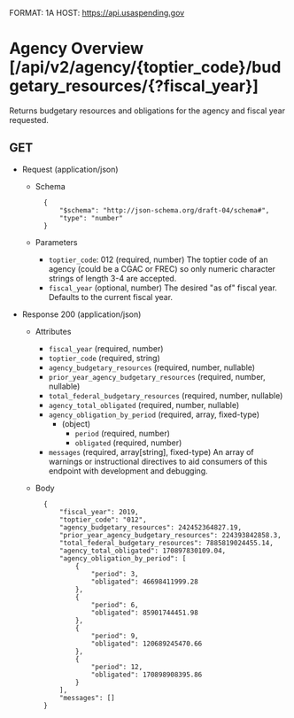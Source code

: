 FORMAT: 1A
HOST: https://api.usaspending.gov

# Agency Overview [/api/v2/agency/{toptier_code}/budgetary_resources/{?fiscal_year}]

Returns budgetary resources and obligations for the agency and fiscal year requested.

## GET

+ Request (application/json)
    + Schema

            {
                "$schema": "http://json-schema.org/draft-04/schema#",
                "type": "number"
            }
    + Parameters
        + `toptier_code`: 012 (required, number)
            The toptier code of an agency (could be a CGAC or FREC) so only numeric character strings of length 3-4 are accepted.
        + `fiscal_year` (optional, number)
            The desired "as of" fiscal year. Defaults to the current fiscal year.

+ Response 200 (application/json)
    + Attributes
        + `fiscal_year` (required, number)
        + `toptier_code` (required, string)
        + `agency_budgetary_resources` (required, number, nullable)
        + `prior_year_agency_budgetary_resources` (required, number, nullable)
        + `total_federal_budgetary_resources` (required, number, nullable)
        + `agency_total_obligated` (required, number, nullable)
        + `agency_obligation_by_period` (required, array, fixed-type)
            + (object)
                + `period` (required, number)
                + `obligated` (required, number)
        + `messages` (required, array[string], fixed-type)
            An array of warnings or instructional directives to aid consumers of this endpoint with development and debugging.

    + Body

            {
                "fiscal_year": 2019,
                "toptier_code": "012",
                "agency_budgetary_resources": 242452364827.19,
                "prior_year_agency_budgetary_resources": 224393842858.3,
                "total_federal_budgetary_resources": 7885819024455.14,
                "agency_total_obligated": 170897830109.04,
                "agency_obligation_by_period": [
                    {
                        "period": 3,
                        "obligated": 46698411999.28
                    },
                    {
                        "period": 6,
                        "obligated": 85901744451.98
                    },
                    {
                        "period": 9,
                        "obligated": 120689245470.66
                    },
                    {
                        "period": 12,
                        "obligated": 170898908395.86
                    }
                ],
                "messages": []
            }
